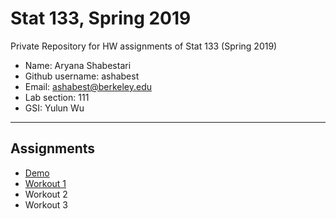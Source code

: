 # Stat 133, Spring 2019

Private Repository for HW assignments of Stat 133 (Spring 2019)

- Name: Aryana Shabestari
- Github username: ashabest
- Email: ashabest@berkeley.edu
- Lab section: 111
- GSI: Yulun Wu

-----

## Assignments

- [Demo](demo)
- [Workout 1](workout1)
- Workout 2
- Workout 3


